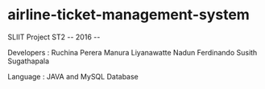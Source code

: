 # airline-ticket-management-system
SLIIT Project ST2
-- 2016 --


Developers :
Ruchina Perera
Manura Liyanawatte
Nadun Ferdinando
Susith Sugathapala

Language : JAVA and MySQL Database
